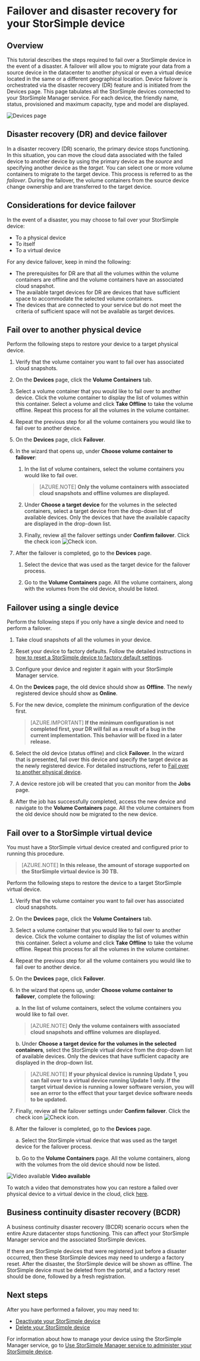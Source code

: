 <properties 
   pageTitle="StorSimple failover and disaster recovery | Microsoft Azure"
   description="Learn how to fail over your StorSimple device to itself, another physical device, or a virtual device."
   services="storsimple"
   documentationCenter=""
   authors="alkohli"
   manager="carolz"
   editor="" />
<tags 
   ms.service="storsimple"
   ms.devlang="na"
   ms.topic="article"
   ms.tgt_pltfrm="na"
   ms.workload="na"
   ms.date="09/11/2015"
   ms.author="alkohli" />

# Failover and disaster recovery for your StorSimple device

## Overview

This tutorial describes the steps required to fail over a StorSimple device in the event of a disaster. A failover will allow you to migrate your data from a source device in the datacenter to another physical or even a virtual device located in the same or a different geographical location. 
Device failover is orchestrated via the disaster recovery (DR) feature and is initiated from the Devices page. This page tabulates all the StorSimple devices connected to your StorSimple Manager service. For each device, the friendly name, status, provisioned and maximum capacity, type and model are displayed.

![Devices page](./media/storsimple-device-failover-disaster-recovery/IC740972.png)

## Disaster recovery (DR) and device failover

In a disaster recovery (DR) scenario, the primary device stops functioning. In this situation, you can move the cloud data associated with the failed device to another device by using the primary device as the *source* and specifying another device as the *target*. You can select one or more volume containers to migrate to the target device. This process is referred to as the *failover*. During the failover, the volume containers from the source device change ownership and are transferred to the target device.

## Considerations for device failover

In the event of a disaster, you may choose to fail over your StorSimple device:

- To a physical device 
- To itself
- To a virtual device

For any device failover, keep in mind the following:

- The prerequisites for DR are that all the volumes within the volume containers are offline and the volume containers have an associated cloud snapshot. 
- The available target devices for DR are devices that have sufficient space to accommodate the selected volume containers. 
- The devices that are connected to your service but do not meet the criteria of sufficient space will not be available as target devices.

## Fail over to another physical device

Perform the following steps to restore your device to a target physical device.

1. Verify that the volume container you want to fail over has associated cloud snapshots.

1. On the **Devices** page, click the **Volume Containers** tab.

1. Select a volume container that you would like to fail over to another device. Click the volume container to display the list of volumes within this container. Select a volume and click **Take Offline** to take the volume offline. Repeat this process for all the volumes in the volume container.

1. Repeat the previous step for all the volume containers you would like to fail over to another device.

1. On the **Devices** page, click **Failover**.

1. In the wizard that opens up, under **Choose volume container to failover**:

	1. In the list of volume containers, select the volume containers you would like to fail over.

		>[AZURE.NOTE] **Only the volume containers with associated cloud snapshots and offline volumes are displayed.**

	1. Under **Choose a target device** for the volumes in the selected containers, select a target device from the drop-down list of available devices. Only the devices that have the available capacity are displayed in the drop-down list.

	1. Finally, review all the failover settings under **Confirm failover**. Click the check icon ![Check icon](./media/storsimple-device-failover-disaster-recovery/IC740895.png).

1. After the failover is completed, go to the **Devices** page.											

	1. Select the device that was used as the target device for the failover process.

	1. Go to the **Volume Containers** page. All the volume containers, along with the volumes from the old device, should be listed.

## Failover using a single device

Perform the following steps if you only have a single device and need to perform a failover.

1. Take cloud snapshots of all the volumes in your device.

1. Reset your device to factory defaults. Follow the detailed instructions in [how to reset a StorSimple device to factory default settings](storsimple-manage-device-controller.md#reset-the-device-to-factory-default-settings).

1. Configure your device and register it again with your StorSimple Manager service.

1. On the **Devices** page, the old device should show as **Offline**. The newly registered device should show as **Online**.

1. For the new device, complete the minimum configuration of the device first. 
												
	>[AZURE.IMPORTANT] **If the minimum configuration is not completed first, your DR will fail as a result of a bug in the current implementation. This behavior will be fixed in a later release.**

1. Select the old device (status offline) and click **Failover**. In the wizard that is presented, fail over this device and specify the target device as the newly registered device. For detailed instructions, refer to [Fail over to another physical device](#fail-over-to-another-physical-device).

1. A device restore job will be created that you can monitor from the **Jobs** page.

1. After the job has successfully completed, access the new device and navigate to the **Volume Containers** page. All the volume containers from the old device should now be migrated to the new device.

## Fail over to a StorSimple virtual device

You must have a StorSimple virtual device created and configured prior to running this procedure.
 
>[AZURE.NOTE] **In this release, the amount of storage supported on the StorSimple virtual device is 30 TB.**

Perform the following steps to restore the device to a target StorSimple virtual device.

1. Verify that the volume container you want to fail over has associated cloud snapshots.

1. On the **Devices** page, click the **Volume Containers** tab.

1. Select a volume container that you would like to fail over to another device. Click the volume container to display the list of volumes within this container. Select a volume and click **Take Offline** to take the volume offline. Repeat this process for all the volumes in the volume container.

1. Repeat the previous step for all the volume containers you would like to fail over to another device.

1. On the **Devices** page, click **Failover**.

1. In the wizard that opens up, under **Choose volume container to failover**, complete the following:
													
	a. In the list of volume containers, select the volume containers you would like to fail over.

	>[AZURE.NOTE] **Only the volume containers with associated cloud snapshots and offline volumes are displayed.**

	b. Under **Choose a target device for the volumes in the selected containers**, select the StorSimple virtual device from the drop-down list of available devices. Only the devices that have sufficient capacity are displayed in the drop-down list.  
	
	>[AZURE.NOTE] **If your physical device is running Update 1, you can fail over to a virtual device running Update 1 only. If the target virtual device is running a lower software version, you will see an error to the effect that your target device software needs to be updated.**

1. Finally, review all the failover settings under **Confirm failover**. Click the check icon ![Check icon](./media/storsimple-device-failover-disaster-recovery/IC740895.png).

1. After the failover is completed, go to the **Devices** page.
													
	a. Select the StorSimple virtual device that was used as the target device for the failover process.
	
	b. 	Go to the **Volume Containers** page. All the volume containers, along with the volumes from the old device should now be listed.

![Video available](./media/storsimple-device-failover-disaster-recovery/Video_icon.png) **Video available**

To watch a video that demonstrates how you can restore a failed over physical device to a virtual device in the cloud, click [here](http://azure.microsoft.com/documentation/videos/storsimple-and-disaster-recovery/).

## Business continuity disaster recovery (BCDR)

A business continuity disaster recovery (BCDR) scenario occurs when the entire Azure datacenter stops functioning. This can affect your StorSimple Manager service and the associated StorSimple devices.

If there are StorSimple devices that were registered just before a disaster occurred, then these StorSimple devices may need to undergo a factory reset. After the disaster, the StorSimple device will be shown as offline. The StorSimple device must be deleted from the portal, and a factory reset should be done, followed by a fresh registration.


## Next steps

After you have performed a failover, you may need to:

- [Deactivate your StorSimple device](storsimple-deactivate-and-delete-device.md#deactivate-a-device)
- [Delete your StorSimple device](storsimple-deactivate-and-delete-device.md#delete-a-device)

For information about how to manage your device using the StorSimple Manager service, go to [Use StorSimple Manager service to administer your StorSimple device](storsimple-manager-service-administration.md).
 
